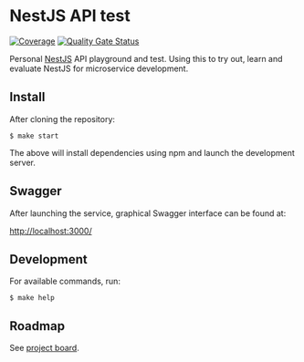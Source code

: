 NestJS API test
=====

[![Coverage](https://sonarcloud.io/api/project_badges/measure?project=gocom_nestjs-microservice-playground&metric=coverage)](https://sonarcloud.io/dashboard?id=gocom_nestjs-microservice-playground) [![Quality Gate Status](https://sonarcloud.io/api/project_badges/measure?project=gocom_nestjs-microservice-playground&metric=alert_status)](https://sonarcloud.io/dashboard?id=gocom_nestjs-microservice-playground)

Personal [NestJS](https://nestjs.com/) API playground and test. Using this
to try out, learn and evaluate NestJS for microservice development.

Install
-----

After cloning the repository:

```shell
$ make start
```

The above will install dependencies using npm and launch the development
server.

Swagger
-----

After launching the service, graphical Swagger interface can be found at:

[http://localhost:3000/](http://localhost:3000/)

Development
-----

For available commands, run:

```shell
$ make help
```

Roadmap
-----

See [project board](https://github.com/users/gocom/projects/1).
